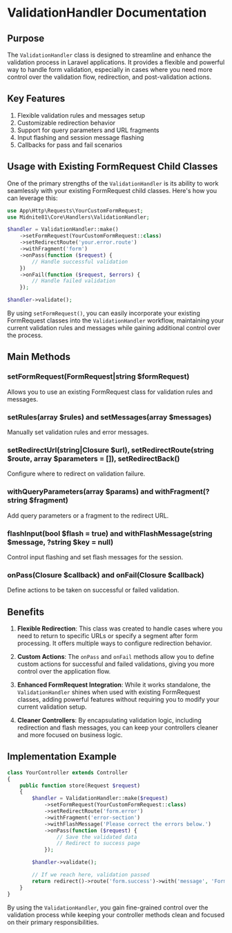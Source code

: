 # ValidationHandler Documentation

## Purpose

The `ValidationHandler` class is designed to streamline and enhance the validation process in Laravel applications. It provides a flexible and powerful way to handle form validation, especially in cases where you need more control over the validation flow, redirection, and post-validation actions.

## Key Features

1. Flexible validation rules and messages setup
2. Customizable redirection behavior
3. Support for query parameters and URL fragments
4. Input flashing and session message flashing
5. Callbacks for pass and fail scenarios

## Usage with Existing FormRequest Child Classes

One of the primary strengths of the `ValidationHandler` is its ability to work seamlessly with your existing FormRequest child classes. Here's how you can leverage this:

```php
use App\Http\Requests\YourCustomFormRequest;
use Midnite81\Core\Handlers\ValidationHandler;

$handler = ValidationHandler::make()
    ->setFormRequest(YourCustomFormRequest::class)
    ->setRedirectRoute('your.error.route')
    ->withFragment('form')
    ->onPass(function ($request) {
        // Handle successful validation
    })
    ->onFail(function ($request, $errors) {
        // Handle failed validation
    });

$handler->validate();
```

By using `setFormRequest()`, you can easily incorporate your existing FormRequest classes into the `ValidationHandler` workflow, maintaining your current validation rules and messages while gaining additional control over the process.

## Main Methods

### setFormRequest(FormRequest|string $formRequest)

Allows you to use an existing FormRequest class for validation rules and messages.

### setRules(array $rules) and setMessages(array $messages)

Manually set validation rules and error messages.

### setRedirectUrl(string|Closure $url), setRedirectRoute(string $route, array $parameters = []), setRedirectBack()

Configure where to redirect on validation failure.

### withQueryParameters(array $params) and withFragment(?string $fragment)

Add query parameters or a fragment to the redirect URL.

### flashInput(bool $flash = true) and withFlashMessage(string $message, ?string $key = null)

Control input flashing and set flash messages for the session.

### onPass(Closure $callback) and onFail(Closure $callback)

Define actions to be taken on successful or failed validation.

## Benefits

1. **Flexible Redirection**: This class was created to handle cases where you need to return to specific URLs or specify a segment after form processing. It offers multiple ways to configure redirection behavior.

2. **Custom Actions**: The `onPass` and `onFail` methods allow you to define custom actions for successful and failed validations, giving you more control over the application flow.

3. **Enhanced FormRequest Integration**: While it works standalone, the `ValidationHandler` shines when used with existing FormRequest classes, adding powerful features without requiring you to modify your current validation setup.

4. **Cleaner Controllers**: By encapsulating validation logic, including redirection and flash messages, you can keep your controllers cleaner and more focused on business logic.

## Implementation Example

```php
class YourController extends Controller
{
    public function store(Request $request)
    {
        $handler = ValidationHandler::make($request)
            ->setFormRequest(YourCustomFormRequest::class)
            ->setRedirectRoute('form.error')
            ->withFragment('error-section')
            ->withFlashMessage('Please correct the errors below.')
            ->onPass(function ($request) {
                // Save the validated data
                // Redirect to success page
            });

        $handler->validate();

        // If we reach here, validation passed
        return redirect()->route('form.success')->with('message', 'Form submitted successfully!');
    }
}
```

By using the `ValidationHandler`, you gain fine-grained control over the validation process while keeping your controller methods clean and focused on their primary responsibilities.
